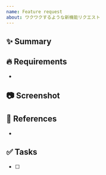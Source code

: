 ```yaml
---
name: Feature request
about: ワクワクするような新機能リクエスト
---
```


## ✨ Summary
<!-- 概要を記載する -->

## 🔥 Requirements
<!-- 要件を記載する -->
<!-- 例) 〇〇ができる, xxなときに△△する -->
+

## 📷 Screenshot
<!-- デザイン画面のスクリーンショット -->

## 📄 References
<!-- 参考資料などを記載する -->
+

## ✅ Tasks
<!-- 必要な作業を記載する -->
+ [ ] 
